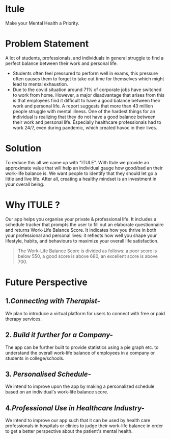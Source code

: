 # Itule
Make your Mental Health a Priority.

# Problem Statement
A lot of students, professionals, and individuals in general struggle to find a perfect balance between their work and personal life.
- Students often feel pressured to perform well in exams, this pressure often causes them to forget to take out time for themselves which might lead to mental exhaustion.
- Due to the covid situation around 71% of corporate jobs have switched to work from home. However, a major disadvantage that arises from this is that employees find it difficult to have a good balance between their work and personal life.
A report suggests that more than 43 million people struggle with mental illness. One of the hardest things for an individual is realizing that they do not have a good balance between their work and personal life. Especially healthcare professionals had to work 24/7, even during pandemic, which created havoc in their lives. 


# Solution
To reduce this all we came up with "ITULE". With Itule we provide an approximate value that will help an individual gauge how good/bad an their work-life balance is. We want people to identify that they should let go a little and live life. After all, creating a healthy mindset is an investment in your overall being. 

# Why ITULE ?
Our app helps you organise your private & professional life. It includes a schedule tracker that prompts the user to fill out an elaborate questionnaire and returns Work-Life Balance Score. It indicates how you thrive in both your professional and personal lives: it reflects how well you shape your lifestyle, habits, and behaviours to maximize your overall life satisfaction. 

> The Work-Life Balance Score is divided as follows: a poor score is below 550, a good score is above 680, an excellent score is above 700.

# Future Perspective
## 1._Connecting with Therapist-_
We plan to introduce a virtual platform for users to connect with free or paid therapy services.

## 2. _Build it further for a Company-_
The app can be further built to provide statistics using a pie graph etc. to understand the overall work-life balance of employees in a company or students in college/schools.

## 3. _Personalised Schedule-_
We intend to improve upon the app by making a personalized schedule based on an individual's work-life balance score.

## 4._Professional Use in Healthcare Industry-_
We intend to improve our app such that it can be used by health care professionals in hospitals or clinics to judge their work-life balance in order to get a better perspective about the patient's mental health.
